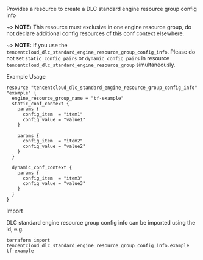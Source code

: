 Provides a resource to create a DLC standard engine resource group config info

~> **NOTE:** This resource must exclusive in one engine resource group, do not declare additional config resources of this conf context elsewhere.

~> **NOTE:** If you use the `tencentcloud_dlc_standard_engine_resource_group_config_info`. Please do not set `static_config_pairs` or `dynamic_config_pairs` in resource `tencentcloud_dlc_standard_engine_resource_group` simultaneously.

Example Usage

```hcl
resource "tencentcloud_dlc_standard_engine_resource_group_config_info" "example" {
  engine_resource_group_name = "tf-example"
  static_conf_context {
    params {
      config_item  = "item1"
      config_value = "value1"
    }

    params {
      config_item  = "item2"
      config_value = "value2"
    }
  }

  dynamic_conf_context {
    params {
      config_item  = "item3"
      config_value = "value3"
    }
  }
}
```

Import

DLC standard engine resource group config info can be imported using the id, e.g.

```
terraform import tencentcloud_dlc_standard_engine_resource_group_config_info.example tf-example
```
